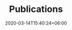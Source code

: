 ---
title: "Publications"
date: 2020-03-14T15:40:24+06:00
draft: false
# description
description: "This is meta description"
---